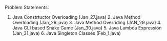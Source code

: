 Problem Statements:
  1. Java Constrtuctor Overloading (Jan_27.java)
 	2. Java Method Overloading (Jan_28.java)
 	3. Java Method Overriding (JAN_29.java)
 	4. Java CLI based Snake Game (Jan_30.java)
 	5. Java Lambda Expression (Jan_31.java)
 	6. Java Singleton Classes (Feb_1.java)
